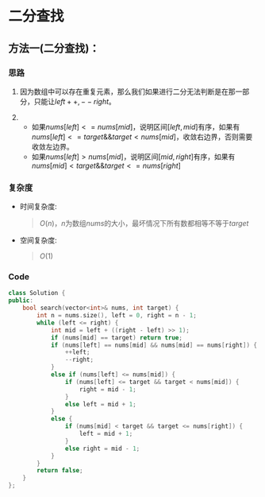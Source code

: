 # 二分查找
## 方法一(二分查找)：
### 思路
1. 因为数组中可以存在重复元素，那么我们如果进行二分无法判断是在那一部分，只能让$left++,--right$。

2. 
   - 如果$nums[left]<=nums[mid]$，说明区间$[left,mid]$有序，如果有$nums[left]<=target\&\&target<nums[mid]$，收敛右边界，否则需要收敛左边界。
   - 如果$nums[left]>nums[mid]$，说明区间$[mid,right]$有序，如果有$nums[mid]<target\&\&target<=nums[right]$

### 复杂度
- 时间复杂度:
  > $O(n)$，$n$为数组$nums$的大小，最坏情况下所有数都相等不等于$target$
- 空间复杂度:
  > $O(1)$

### Code
```C++ []
class Solution {
public:
    bool search(vector<int>& nums, int target) {
        int n = nums.size(), left = 0, right = n - 1;
        while (left <= right) {
            int mid = left + ((right - left) >> 1);
            if (nums[mid] == target) return true;
            if (nums[left] == nums[mid] && nums[mid] == nums[right]) {
                ++left;
                --right;
            }
            else if (nums[left] <= nums[mid]) {
                if (nums[left] <= target && target < nums[mid]) {
                    right = mid - 1;
                }
                else left = mid + 1;
            }
            else {
                if (nums[mid] < target && target <= nums[right]) {
                    left = mid + 1;
                }
                else right = mid - 1;
            }
        }
        return false;
    }
};
```